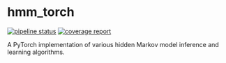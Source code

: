 hmm_torch
=========

[![pipeline status](https://hq-git.soartech.com/git/hmm_torch/badges/master/pipeline.svg)](https://hq-git.soartech.com/git/hmm_torch/commits/master)
[![coverage report](https://hq-git.soartech.com/git/hmm_torch/badges/master/coverage.svg)](https://git.hq-git.soartech.com/hmm_torch/coverage/)

A PyTorch implementation of various hidden Markov model inference and learning algorithms.
